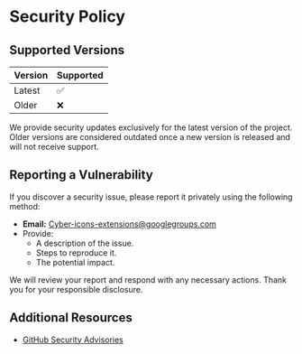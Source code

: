 # Security Policy

## Supported Versions

| Version | Supported          |
|---------|--------------------|
| Latest  | :white_check_mark: |
| Older   | :x:                |

We provide security updates exclusively for the latest version of the project. Older versions are considered outdated once a new version is released and will not receive support.

## Reporting a Vulnerability

If you discover a security issue, please report it privately using the following method:

- **Email:** [Cyber-icons-extensions@googlegroups.com](mailto:Cyber-icons-extensions@googlegroups.com)
- Provide:
  - A description of the issue.
  - Steps to reproduce it.
  - The potential impact.

We will review your report and respond with any necessary actions. Thank you for your responsible disclosure.

## Additional Resources

- [GitHub Security Advisories](https://docs.github.com/en/code-security/security-advisories)
